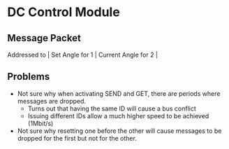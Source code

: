 # DC Control Module

## Message Packet
Addressed to | Set Angle for 1 | Current Angle for 2 |

## Problems
* Not sure why when activating SEND and GET, there are periods where messages are dropped.
	* Turns out that having the same ID will cause a bus conflict
	* Issuing different IDs allow a much higher speed to be achieved (1Mbit/s)
* Not sure why resetting one before the other will cause messages to be dropped for the first but not for the other.
